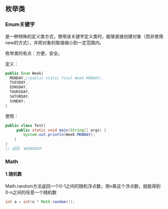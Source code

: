 ## 枚举类

### Enum关键字

是一种特殊的定义类方式，使用该关键字定义类时，能够直接创建对象（而非使用new的方式），并把对象的取值缩小到一定范围内。

枚举类的有点：方便，安全。

定义：

```java
public Enum Week{
  MONDAY,//public static final Week MONDAY;
  TUESDAY,
  EDNSDAY,
  THURSDAY,
  SATURDAY,
  SUNDAY;
}
```

使用：

```java
public class Test{
     public static void main(String[] args) {
        System.out.println(Week.MONDAY);
    }
}
// 返回  WEDNSDAY
```

### Math

#### 1.随机数

Math.random方法返回一个0-1之间的随机浮点数，用n乘这个浮点数，就能得到0-n之间的任意一个随机数

```java
int a = int(n * Math.random());
```

